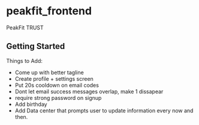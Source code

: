 # peakfit_frontend

PeakFit TRUST

## Getting Started

Things to Add:
- Come up with better tagline
- Create profile + settings screen
- Put 20s cooldown on email codes 
- Dont let email success messages overlap, make 1 dissapear
- require strong password on signup
- Add birthday 
- Add Data center that prompts user to update information every now and then.
